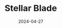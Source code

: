 ---
title: Stellar Blade
tags:
  - platform_playstation-5
  - genre_rpg
  - genre_action-adventure
physical: true
digital: true
guide: false
pending: false
date: 2024-04-27
---